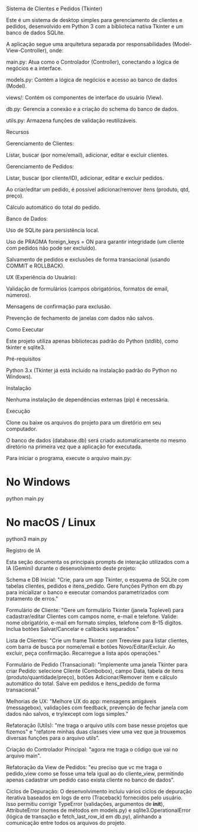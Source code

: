 Sistema de Clientes e Pedidos (Tkinter)

Este é um sistema de desktop simples para gerenciamento de clientes e pedidos, desenvolvido em Python 3 com a biblioteca nativa Tkinter e um banco de dados SQLite.

A aplicação segue uma arquitetura separada por responsabilidades (Model-View-Controller), onde:

main.py: Atua como o Controlador (Controller), conectando a lógica de negócios e a interface.

models.py: Contém a lógica de negócios e acesso ao banco de dados (Model).

views/: Contém os componentes de interface do usuário (View).

db.py: Gerencia a conexão e a criação do schema do banco de dados.

utils.py: Armazena funções de validação reutilizáveis.

Recursos

Gerenciamento de Clientes:

Listar, buscar (por nome/email), adicionar, editar e excluir clientes.

Gerenciamento de Pedidos:

Listar, buscar (por cliente/ID), adicionar, editar e excluir pedidos.

Ao criar/editar um pedido, é possível adicionar/remover itens (produto, qtd, preço).

Cálculo automático do total do pedido.

Banco de Dados:

Uso de SQLite para persistência local.

Uso de PRAGMA foreign_keys = ON para garantir integridade (um cliente com pedidos não pode ser excluído).

Salvamento de pedidos e exclusões de forma transacional (usando COMMIT e ROLLBACK).

UX (Experiência do Usuário):

Validação de formulários (campos obrigatórios, formatos de email, números).

Mensagens de confirmação para exclusão.

Prevenção de fechamento de janelas com dados não salvos.

Como Executar

Este projeto utiliza apenas bibliotecas padrão do Python (stdlib), como tkinter e sqlite3.

Pré-requisitos

Python 3.x (Tkinter já está incluído na instalação padrão do Python no Windows).

Instalação

Nenhuma instalação de dependências externas (pip) é necessária.

Execução

Clone ou baixe os arquivos do projeto para um diretório em seu computador.

O banco de dados (database.db) será criado automaticamente no mesmo diretório na primeira vez que a aplicação for executada.

Para iniciar o programa, execute o arquivo main.py:

# No Windows
python main.py

# No macOS / Linux
python3 main.py


Registro de IA

Esta seção documenta os principais prompts de interação utilizados com a IA (Gemini) durante o desenvolvimento deste projeto:

Schema e DB Inicial: "Crie, para um app Tkinter, o esquema de SQLite com tabelas clientes, pedidos e itens_pedido. Gere funções Python em db.py para inicializar o banco e executar comandos parametrizados com tratamento de erros."

Formulário de Cliente: "Gere um formulário Tkinter (janela Toplevel) para cadastrar/editar Clientes com campos nome, e-mail e telefone. Valide: nome obrigatório, e-mail em formato simples, telefone com 8–15 dígitos. Inclua botões Salvar/Cancelar e callbacks separados."

Lista de Clientes: "Crie um frame Tkinter com Treeview para listar clientes, com barra de busca por nome/email e botões Novo/Editar/Excluir. Ao excluir, peça confirmação. Recarregue a lista após operações."

Formulário de Pedido (Transacional): "Implemente uma janela Tkinter para criar Pedido: selecione Cliente (Combobox), campo Data, tabela de itens (produto/quantidade/preço), botões Adicionar/Remover item e cálculo automático do total. Salve em pedidos e itens_pedido de forma transacional."

Melhorias de UX: "Melhore UX do app: mensagens amigáveis (messagebox), validações com feedback, prevenção de fechar janela com dados não salvos, e try/except com logs simples."

Refatoração (Utils): "me traga o arquivo utils com base nesse projetos que fizemos" e "refatore minhas duas classes view uma vez que ja trouxemos diversas funções para o arquivo utils".

Criação do Controlador Principal: "agora me traga o código que vai no arquivo main".

Refatoração da View de Pedidos: "eu preciso que vc me traga o pedido_view como se fosse uma tela igual ao do cliente_view, permitindo apenas cadastrar um pedido caso exista cliente no banco de dados".

Ciclos de Depuração: O desenvolvimento incluiu vários ciclos de depuração iterativa baseados em logs de erro (Traceback) fornecidos pelo usuário. Isso permitiu corrigir TypeError (validações, argumentos de __init__), AttributeError (nomes de métodos em models.py) e sqlite3.OperationalError (lógica de transação e fetch_last_row_id em db.py), alinhando a comunicação entre todos os arquivos do projeto.